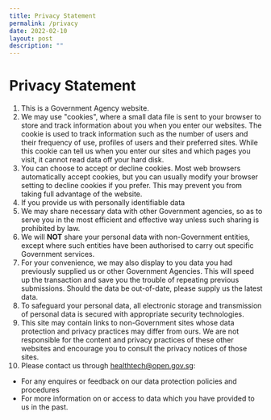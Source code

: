```yaml
---
title: Privacy Statement
permalink: /privacy
date: 2022-02-10
layout: post
description: ""
---
```

# Privacy Statement

1. This is a Government Agency website.
2. We may use "cookies", where a small data file is sent to your browser to store and track information about you when you enter our websites. The cookie is used to track information such as the number of users and their frequency of use, profiles of users and their preferred sites. While this cookie can tell us when you enter our sites and which pages you visit, it cannot read data off your hard disk.
3. You can choose to accept or decline cookies. Most web browsers automatically accept cookies, but you can usually modify your browser setting to decline cookies if you prefer. This may prevent you from taking full advantage of the website.
4.  If you provide us with personally identifiable data
5.  We may share necessary data with other Government agencies, so as to serve you in the most efficient and effective way unless such sharing is prohibited by law.
6.  We will **NOT** share your personal data with non-Government entities, except where such entities have been authorised to carry out specific Government services.
7.  For your convenience, we may also display to you data you had previously supplied us or other Government Agencies. This will speed up the transaction and save you the trouble of repeating previous submissions. Should the data be out-of-date, please supply us the latest data.
8.  To safeguard your personal data, all electronic storage and transmission of personal data is secured with appropriate security technologies.
9.  This site may contain links to non-Government sites whose data protection and privacy practices may differ from ours. We are not responsible for the content and privacy practices of these other websites and encourage you to consult the privacy notices of those sites.
10.  Please contact us through healthtech@open.gov.sg:
-  For any enquires or feedback on our data protection policies and procedures
-  For more information on or access to data which you have provided to us in the past.